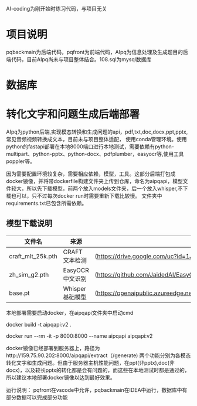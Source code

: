 AI-coding为刚开始时练习代码，与项目无关
# 项目说明
pqbackmain为后端代码，pqfront为前端代码，AIpq为信息处理及生成题目的后端代码，目前AIpq尚未与项目整体结合。108.sql为mysql数据库

# 数据库

# 转化文字和问题生成后端部署
AIpq为python后端,实现模态转换和生成问题的api，pdf,txt,doc,docx,ppt,pptx,常见音频视频转换成文本，目前未与项目整体适配，
使用conda管理环境。使用python的fastapi部署在本地8000端口进行本地测试，需要依赖有python-multipart、python-pptx、python-docx、pdfplumber，easyocr等,使用工具poppler等。

因为需要配置环境较复杂，需要相应依赖，模型，工具。这部分后端打包成docker镜像，并将带dockerfile构建文件夹上传到仓库，命名为aipqapi，模型文件较大，所以先下载模型，前两个放入models文件夹，后一个放入whisper,不下载也可以，只不过每次docker run时需要重新下载比较慢。
文件夹中requirements.txt已包含所需依赖。

## 模型下载说明
| 文件名             | 来源            | 下载地址                                                                                     |
|-------------------|-----------------|--------------------------------------------------------------------------------------------- |
| craft_mlt_25k.pth | CRAFT 文本检测   | (https://drive.google.com/uc?id=1Jk4eGD7crsqCCg9C9VjCLkMN3ze8kutZ)             |
| zh_sim_g2.pth     | EasyOCR 中文识别 | (https://github.com/JaidedAI/EasyOCR/releases/download/v1.3/zh_sim_g2.pth)   | 
| base.pt           | Whisper 基础模型 | (https://openaipublic.azureedge.net/main/whisper/models/ed3a0b6b1c0edf879ad9b11b1af5a0e6ab5db9205f891f668f8b0e6c6326e34e/base.pt) |                        

本地部署需要启动docker，在aipqapi文件夹中启动cmd

docker build -t aipqapi:v2 .

docker run --rm -it -p 8000:8000 --name aipqapi aipqapi:v2

docker镜像已经部署到服务器上，路径为http://159.75.90.202:8000/aipqapi/extract（/generate)
两个功能分别为各模态转化文字和生成问题。但由于服务器主机性能问题，在ppt(非pptx),doc(非docx)，以及较长pptx的转化都是会有问题的，而这些在本地测试时都是通过的，所以建议本地部署docker镜像以达到最好效果。

运行说明：
pqfront在vscode中允许，pqbackmain在IDEA中运行，数据库中有部分数据可以完成部分功能


